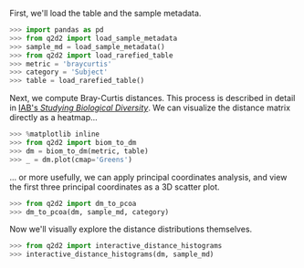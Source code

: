 First, we'll load the table and the sample metadata.

```python
>>> import pandas as pd
>>> from q2d2 import load_sample_metadata
>>> sample_md = load_sample_metadata()
>>> from q2d2 import load_rarefied_table
>>> metric = 'braycurtis'
>>> category = 'Subject'
>>> table = load_rarefied_table()
```

Next, we compute Bray-Curtis distances. This process
is described in detail in [IAB's *Studying Biological Diversity*](http://readiab.org/book/0.1.1/3/1#4). We can visualize the distance matrix directly as a heatmap...

```python
>>> %matplotlib inline
>>> from q2d2 import biom_to_dm
>>> dm = biom_to_dm(metric, table)
>>> _ = dm.plot(cmap='Greens')
```

... or more usefully, we can apply principal coordinates analysis, and view the first three principal coordinates as a 3D scatter plot.

```python
>>> from q2d2 import dm_to_pcoa
>>> dm_to_pcoa(dm, sample_md, category)
```

Now we'll visually explore the distance distributions themselves.

```python
>>> from q2d2 import interactive_distance_histograms
>>> interactive_distance_histograms(dm, sample_md)
```

